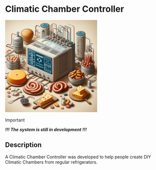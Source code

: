 # Climatic Chamber Controller
![alt text](https://github.com/IgorVinokur/Climatic_Chamber/blob/main/img/cc1.png)



> [!IMPORTANT]
>***!!! The system is still in development !!!***

## Description
A Climatic Chamber Controller was developed to help people create DIY Climatic Chambers from regular refrigerators.
